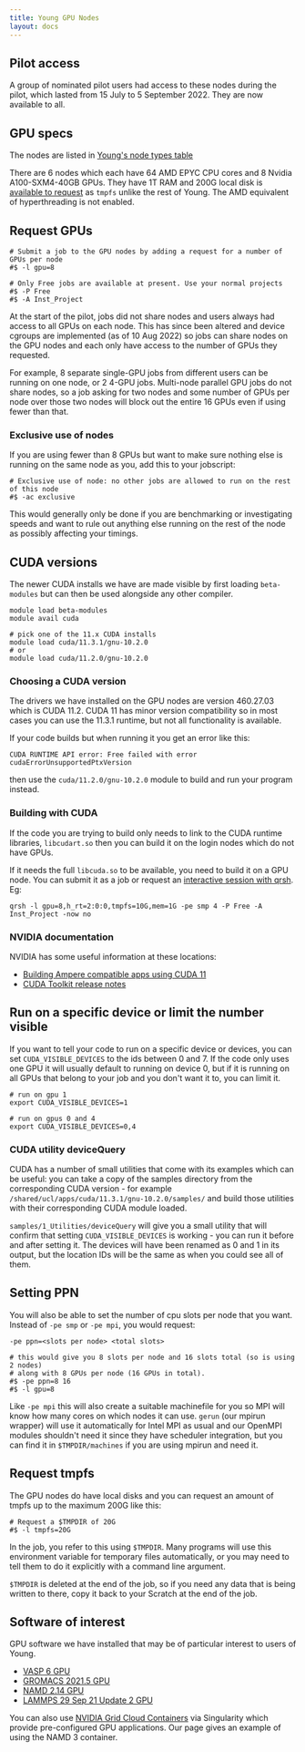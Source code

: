 ```yaml
---
title: Young GPU Nodes
layout: docs
---
```


## Pilot access

A group of nominated pilot users had access to these nodes during the pilot, which lasted
from 15 July to 5 September 2022. They are now available to all.

## GPU specs

The nodes are listed in [Young's node types table](../Clusters/Young.md#node-types) 

There are 6 nodes which each have 64 AMD EPYC CPU cores and 8 Nvidia A100-SXM4-40GB GPUs.
They have 1T RAM and 200G local disk is [available to request](#request-tmpfs) as `tmpfs` 
unlike the rest of Young. 
The AMD equivalent of hyperthreading is not enabled.

## Request GPUs

```
# Submit a job to the GPU nodes by adding a request for a number of GPUs per node
#$ -l gpu=8

# Only Free jobs are available at present. Use your normal projects
#$ -P Free
#$ -A Inst_Project
```

At the start of the pilot, jobs did not share nodes and users always had access to all 
GPUs on each node. This has since been altered and device 
cgroups are implemented (as of 10 Aug 2022) so jobs can share nodes on the GPU 
nodes and each only have access to the number of GPUs they requested.

For example, 8 separate single-GPU jobs from different users can be running on one node, 
or 2 4-GPU jobs. Multi-node parallel GPU jobs do not share nodes, so a job asking for 
two nodes and some number of GPUs per node over those two nodes will block out the entire
16 GPUs even if using fewer than that.

### Exclusive use of nodes

If you are using fewer than 8 GPUs but want to make sure nothing else is running on
the same node as you, add this to your jobscript:

```
# Exclusive use of node: no other jobs are allowed to run on the rest of this node
#$ -ac exclusive
```

This would generally only be done if you are benchmarking or investigating speeds
and want to rule out anything else running on the rest of the node as possibly
affecting your timings.

## CUDA versions

The newer CUDA installs we have are made visible by first loading `beta-modules`
but can then be used alongside any other compiler.

```
module load beta-modules
module avail cuda

# pick one of the 11.x CUDA installs
module load cuda/11.3.1/gnu-10.2.0
# or
module load cuda/11.2.0/gnu-10.2.0
```

### Choosing a CUDA version

The drivers we have installed on the GPU nodes are version 460.27.03 which is CUDA 11.2.
CUDA 11 has minor version compatibility so in most cases you can use the 11.3.1 runtime,
but not all functionality is available.

If your code builds but when running it you get an error like this:

```
CUDA RUNTIME API error: Free failed with error cudaErrorUnsupportedPtxVersion 
```

then use the `cuda/11.2.0/gnu-10.2.0` module to build and run your program instead.

### Building with CUDA

If the code you are trying to build only needs to link to the CUDA runtime libraries,
`libcudart.so` then you can build it on the login nodes which do not have GPUs.

If it needs the full `libcuda.so` to be available, you need to build it on a GPU node.
You can submit it as a job or request an [interactive session with qrsh](../Interactive_Jobs.md). 
Eg:

```
qrsh -l gpu=8,h_rt=2:0:0,tmpfs=10G,mem=1G -pe smp 4 -P Free -A Inst_Project -now no
```

### NVIDIA documentation

NVIDIA has some useful information at these locations:

 * [Building Ampere compatible apps using CUDA 11](https://docs.nvidia.com/cuda/ampere-compatibility-guide/index.html#building-ampere-compatible-apps-using-cuda-11-0)
 * [CUDA Toolkit release notes](https://docs.nvidia.com/cuda/cuda-toolkit-release-notes/index.html)


## Run on a specific device or limit the number visible

If you want to tell your code to run on a specific device or devices, you can set 
`CUDA_VISIBLE_DEVICES` to the ids between 0 and 7. If the code only uses one GPU 
it will usually default to running on device 0, but if it is running on all GPUs that
belong to your job and you don't want it to, you can limit it.

```
# run on gpu 1
export CUDA_VISIBLE_DEVICES=1

# run on gpus 0 and 4
export CUDA_VISIBLE_DEVICES=0,4
```

### CUDA utility deviceQuery

CUDA has a number of small utilities that come with its examples which can be useful: 
you can take a copy of the samples directory from the corresponding CUDA version - 
for example `/shared/ucl/apps/cuda/11.3.1/gnu-10.2.0/samples/` and build those utilities 
with their corresponding CUDA module loaded.

`samples/1_Utilities/deviceQuery` will give you a small utility that will confirm that 
setting `CUDA_VISIBLE_DEVICES` is working - you can run it before and after setting it. 
The devices will have been renamed as 0 and 1 in its output, but the location IDs will 
be the same as when you could see all of them.

## Setting PPN

You will also be able to set the number of cpu slots per node that you want. 
Instead of `-pe smp` or `-pe mpi`, you would request:

```
-pe ppn=<slots per node> <total slots>
```

```
# this would give you 8 slots per node and 16 slots total (so is using 2 nodes)
# along with 8 GPUs per node (16 GPUs in total).
#$ -pe ppn=8 16
#$ -l gpu=8
```

Like `-pe mpi` this will also create a suitable machinefile for you so MPI will know 
how many cores on which nodes it can use. `gerun` (our mpirun wrapper) will use it 
automatically for Intel MPI as usual and our OpenMPI modules shouldn't need it since they 
have scheduler integration, but you can find it in `$TMPDIR/machines` if you are using 
mpirun and need it.

## Request tmpfs

The GPU nodes do have local disks and you can request an amount of tmpfs up to the maximum 
200G like this:

```
# Request a $TMPDIR of 20G
#$ -l tmpfs=20G
```

In the job, you refer to this using `$TMPDIR`. Many programs will use this environment
variable for temporary files automatically, or you may need to tell them to do it
explicitly with a command line argument.

`$TMPDIR` is deleted at the end of the job, so if you need any data that is being written
to there, copy it back to your Scratch at the end of the job.

## Software of interest

GPU software we have installed that may be of particular interest to users of Young.

 * [VASP 6 GPU](../Software_Guides/Other_Software.md#vasp-6-gpu)
 * [GROMACS 2021.5 GPU](../Software_Guides/Other_Software.md#gromacs)
 * [NAMD 2.14 GPU](../Software_Guides/Other_Software.md#namd)
 * [LAMMPS 29 Sep 21 Update 2 GPU](../Software_Guides/Other_Software.md#lammps)
 
You can also use [NVIDIA Grid Cloud Containers](NVIDIA_Containers.md) via Singularity
which provide pre-configured GPU applications. Our page gives an example of using the 
NAMD 3 container.


